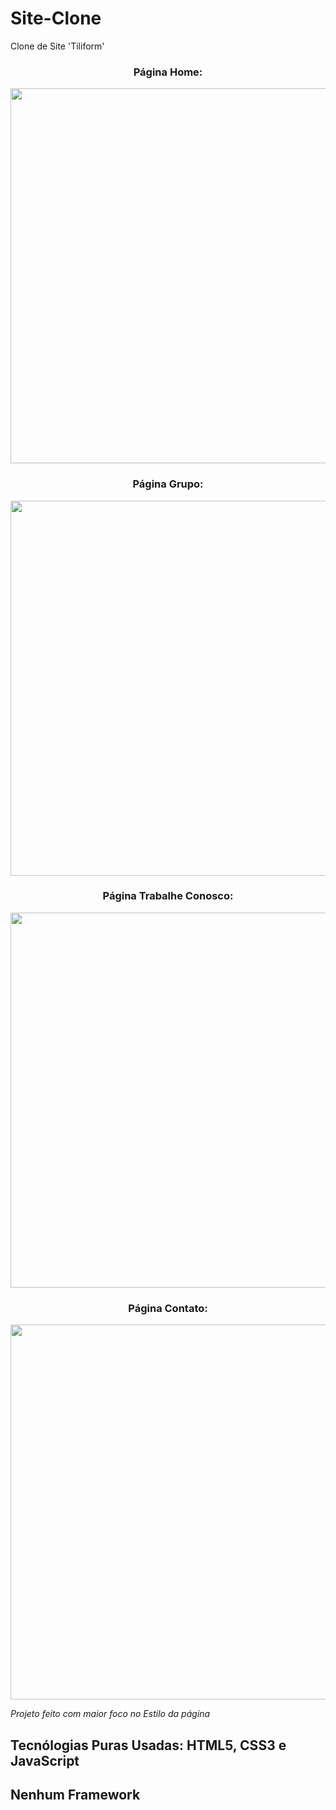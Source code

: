 # Site-Clone
Clone de Site 'Tiliform'

<div align="center">
  <h3>Página Home:</h3>
  <img src="https://user-images.githubusercontent.com/67977860/142426612-cd40f5ff-7246-462f-bb56-97b60c9d7353.png" width="600px">
  
  <h3>Página Grupo:</h3>
  <img src="https://user-images.githubusercontent.com/67977860/142427095-247769ea-2bed-4a68-b258-0226c3dc5cb8.png" width="600px">
  
  <h3>Página Trabalhe Conosco:</h3>
  <img src="https://user-images.githubusercontent.com/67977860/142429025-62a82252-ed04-429c-8082-7a27420a9913.png" width="600px">
  
  <h3>Página Contato:</h3>
  <img src="https://user-images.githubusercontent.com/67977860/142429395-74855638-be07-4212-9d84-48a29077bd40.png" width="600px">
</div>

*Projeto feito com maior foco no Estilo da página*

## Tecnólogias Puras Usadas: HTML5, CSS3 e JavaScript
## Nenhum Framework
